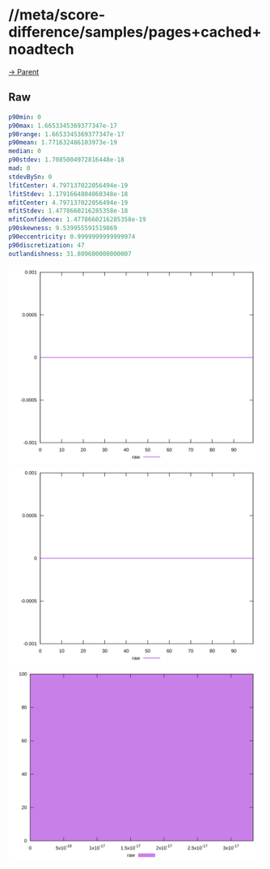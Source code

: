 
# //meta/score-difference/samples/pages+cached+noadtech

[→ Parent](../..)


## Raw


```yaml
p90min: 0
p90max: 1.6653345369377347e-17
p90range: 1.6653345369377347e-17
p90mean: 1.771632486103973e-19
median: 0
p90stdev: 1.7085004972816448e-18
mad: 0
stdevBySn: 0
lfitCenter: 4.797137022056494e-19
lfitStdev: 1.1791664804060348e-18
mfitCenter: 4.797137022056494e-19
mfitStdev: 1.4778660216285358e-18
mfitConfidence: 1.4778660216285358e-19
p90skewness: 9.539955591519869
p90eccentricity: 0.9999999999999974
p90discretization: 47
outlandishness: 31.809600000000007

```

![PLOT: raw-values](./raw/values.svg)![PLOT: raw-sorted](./raw/sorted.svg)![PLOT: raw-histogram](./raw/histogram.svg)